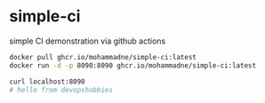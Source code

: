 # simple-ci
simple CI demonstration via github actions
     
```bash
docker pull ghcr.io/mohammadne/simple-ci:latest
docker run -d -p 8090:8090 ghcr.io/mohammadne/simple-ci:latest

curl localhost:8090
# hello from devopshobbies
```
